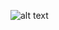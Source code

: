 ![alt text](https://lucidmanager.org/images/emacs/emacs-survey-results.jpg "Visualise the Emacs User Survey Results with Plain Text")
